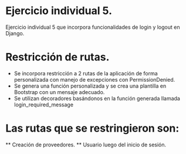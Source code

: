 # Ejercicio individual 5.
Ejercicio individual 5 que incorpora funcionalidades de login y logout en Django.

# Restricción de rutas.

* Se incorpora restricción a 2 rutas de la aplicación de forma personalizada con manejo de excepciones con PermissionDenied. 
* Se genera una función personalizada y se crea una plantilla en Bootstrap con un mensaje adecuado.
* Se utilizan decoradores basándonos en la función generada llamada login_required_message

# Las rutas que se restringieron son:

** Creación de proveedores.
** Usuario luego del inicio de sesión.
